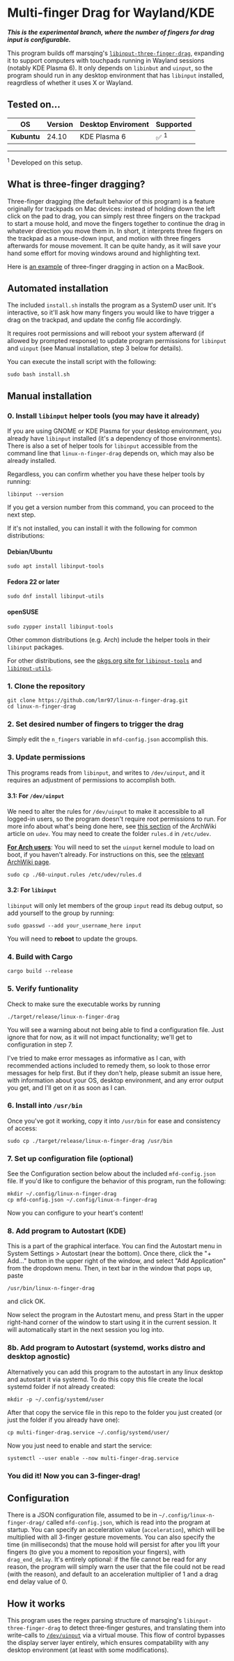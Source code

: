# Multi-finger Drag for Wayland/KDE

***This is the experimental branch, where the number of fingers for drag input is configurable.***

This program builds off marsqing's [`libinput-three-finger-drag`](https://github.com/marsqing/libinput-three-finger-drag), expanding it to support computers with touchpads running in Wayland sessions (notably KDE Plasma 6). It only depends on `libinbut` and `uinput`, so the program should run in any desktop environment that has `libinput` installed, reagrdless of whether it uses X or Wayland.

## Tested on...

OS | Version | Desktop Enviroment | Supported
---|---|---|---
**Kubuntu** | 24.10 | KDE Plasma 6| ✅ <sup>1</sup>

---
<sup>1</sup> Developed on this setup.

## What is three-finger dragging?

Three-finger dragging (the default behavior of this program) is a feature originally for trackpads on Mac devices: instead of holding down the left click on the pad to drag, you can simply rest three fingers on the trackpad to start a mouse hold, and move the fingers together to continue the drag in whatever direction you move them in. In short, it interprets three fingers on the trackpad as a mouse-down input, and motion with three fingers afterwards for mouse movement. It can be quite handy, as it will save your hand some effort for moving windows around and highlighting text. 

Here is [an example](https://www.youtube.com/watch?v=-Fy6imaiHWE) of three-finger dragging in action on a MacBook.

## Automated installation

The included `install.sh` installs the program as a SystemD user unit. It's interactive, so it'll ask how many fingers you would like to have trigger a drag on the trackpad, and update the config file accordingly.

It requires root permissions and will reboot your system afterward (if allowed by prompted response) to update program permissions for `libinput` and `uinput` (see Manual installation, step 3 below for details).

You can execute the install script with the following:

```
sudo bash install.sh
```

## Manual installation

### 0. Install `libinput` helper tools (you may have it already)

If you are using GNOME or KDE Plasma for your desktop environment, you already have `libinput` installed (it's a dependency of those environments). There is also a set of helper tools for `libinput` accessible from the command line that `linux-n-finger-drag` depends on, which may also be already installed. 

Regardless, you can confirm whether you have these helper tools by running:
```
libinput --version
```
If you get a version number from this command, you can proceed to the next step.

If it's not installed, you can install it with the following for common distributions:

#### Debian/Ubuntu
```
sudo apt install libinput-tools
```
#### Fedora 22 or later
```
sudo dnf install libinput-utils
```
#### openSUSE
```
sudo zypper install libinput-tools
```
Other common distributions (e.g. Arch) include the helper tools in their `libinput` packages.

For other distributions, see the [pkgs.org site for `libinput-tools`](https://pkgs.org/download/libinput-tools) and [`libinput-utils`](https://pkgs.org/download/libinput-utils). 


### 1. Clone the repository
```
git clone https://github.com/lmr97/linux-n-finger-drag.git
cd linux-n-finger-drag
```

### 2. Set desired number of fingers to trigger the drag

Simply edit the `n_fingers` variable in `mfd-config.json` accomplish this.

### 3. Update permissions

This programs reads from `libinput`, and writes to `/dev/uinput`, and it requires an adjustment of permissions to accomplish both. 

#### 3.1: For `/dev/uinput`
We need to alter the rules for `/dev/uinput` to make it accessible to all logged-in users, so the program doesn't require root permissions to run. For more info about what's being done here, see [this section](https://wiki.archlinux.org/title/Udev#Allowing_regular_users_to_use_devices) of the ArchWiki article on `udev`. 
You may need to create the folder `rules.d` in `/etc/udev`.

<u>**For Arch users**</u>: You will need to set the `uinput` kernel module to load on boot, if you haven't already. For instructions on this, see the [relevant ArchWiki page](https://wiki.archlinux.org/title/Kernel_module#Automatic_module_loading).
```
sudo cp ./60-uinput.rules /etc/udev/rules.d
```

#### 3.2: For `libinput`

`libinput` will only let members of the group `input` read its debug output, so add yourself to the group by running:
```
sudo gpasswd --add your_username_here input
```
You will need to **reboot** to update the groups. 

### 4. Build with Cargo
```
cargo build --release
```

### 5. Verify funtionality
Check to make sure the executable works by running
```
./target/release/linux-n-finger-drag
```

You will see a warning about not being able to find a configuration file. Just ignore that for now, as it will not impact functionality; we'll get to configuration in step 7. 

I've tried to make error messages as informative as I can, with recommended actions included to remedy them, so look to those error messages for help first. But if they don't help, please submit an issue here, with information about your OS, desktop environment, and any error output you get, and I'll get on it as soon as I can. 

### 6. Install into `/usr/bin`
Once you've got it working, copy it into `/usr/bin` for ease and consistency of access:
```
sudo cp ./target/release/linux-n-finger-drag /usr/bin
```

### 7. Set up configuration file (optional)

See the Configuration section below about the included `mfd-config.json` file. If you'd like to configure the behavior of this program, run the following:
```
mkdir ~/.config/linux-n-finger-drag
cp mfd-config.json ~/.config/linux-n-finger-drag
```
Now you can configure to your heart's content!

### 8. Add program to Autostart (KDE)
This is a part of the graphical interface. You can find the Autostart menu in System Settings > Autostart (near the bottom). Once there, click the "+ Add..." button in the upper right of the window, and select "Add Application" from the dropdown menu. Then, in text bar in the window that pops up, paste
```
/usr/bin/linux-n-finger-drag
```
and click OK. 

Now select the program in the Autostart menu, and press Start in the upper right-hand corner of the window to start using it in the current session. It will automatically start in the next session you log into.

### 8b. Add program to Autostart (systemd, works distro and desktop agnostic)

Alternatively you can add this program to the autostart in any linux desktop and autostart it via systemd. To do this copy this file create the local systemd folder if not already created:

```
mkdir -p ~/.config/systemd/user
```

After that copy the service file in this repo to the folder you just created (or just the folder if you already have one):

```
cp multi-finger-drag.service ~/.config/systemd/user/
```

Now you just need to enable and start the service:

```
systemctl --user enable --now multi-finger-drag.service
```

### You did it! Now you can 3-finger-drag!


## Configuration
There is a JSON configuration file, assumed to be in `~/.config/linux-n-finger-drag/` called `mfd-config.json`, which is read into the program at startup. You can specify an acceleration value (`acceleration`), which will be multiplied with all 3-finger gesture movements. You can also specify the time (in milliseconds) that the mouse hold will persist for after you lift your fingers (to give you a moment to reposition your fingers), with `drag_end_delay`. It's entirely optional: if the file cannot be read for any reason, the program will simply warn the user that the file could not be read (with the reason), and default to an acceleration multiplier of 1 and a drag end delay value of 0. 

## How it works
This program uses the regex parsing structure of marsqing's `libinput-three-finger-drag` to detect three-finger gestures, and translating them into write-calls to [`/dev/uinput`](https://www.kernel.org/doc/html/v4.12/input/uinput.html) via a virtual mouse. This flow of control bypasses the display server layer entirely, which ensures compatability with any desktop environment (at least with some modifications).
